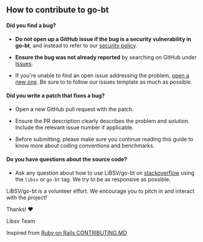 
## How to contribute to go-bt

#### **Did you find a bug?**

* **Do not open up a GitHub issue if the bug is a security vulnerability
  in go-bt**, and instead to refer to our [security policy](https://github.com/libsv/libsv/blob/master/SECURITY.md).

* **Ensure the bug was not already reported** by searching on GitHub under [Issues](https://github.com/libsv/go-bt/issues).

* If you're unable to find an open issue addressing the problem, [open a new one](https://github.com/libsv/go-bt/issues/new/choose). Be sure to to follow our issues template as much as possible.

#### **Did you write a patch that fixes a bug?**

* Open a new GitHub pull request with the patch.

* Ensure the PR description clearly describes the problem and solution. Include the relevant issue number if applicable.

* Before submitting, please make sure you continue reading this guide to know more about coding conventions and benchmarks.

#### **Do you have questions about the source code?**

* Ask any question about how to use LiBSV/go-bt on [stackoverflow](https://stackoverflow.com) using the `libsv` or `go-bt` tag. We try to be as responsive as possible.

LiBSV/go-bt is a volunteer effort. We encourage you to pitch in and interact with the project!

Thanks! :heart:

Libsv Team

Inspired from [Ruby on Rails CONTRIBUTING.MD](https://github.com/rails/rails/blob/master/CONTRIBUTING.md)